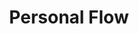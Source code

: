 ---
title: "Personal Flow"
url: /ciudad-autonoma-de-buenos-aires/personal-flow/
shop: teléfono móvil
---